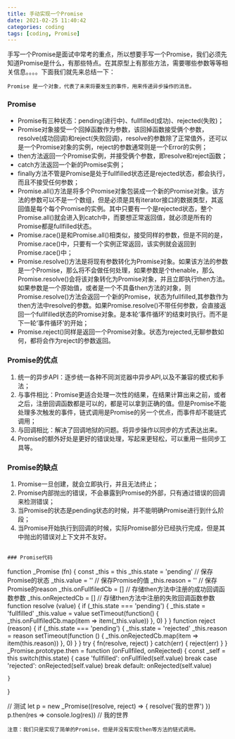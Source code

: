 ```yaml
---
title: 手动实现一个Promise
date: 2021-02-25 11:40:42
categories: coding
tags: [coding, Promise]
---
```

手写一个Promise是面试中常考的重点，所以想要手写一个Promise，我们必须先知道Promise是什么，有那些特点。在其原型上有那些方法，需要哪些参数等等相关信息。。。。下面我们就先来总结一下：

`Promise 是一个对象，代表了未来将要发生的事件，用来传递异步操作的消息。`
### Promise

+ Promise有三种状态：pending(进行中)、fullfilled(成功)、rejected(失败)；
+ Promise对象接受一个回掉函数作为参数，该回掉函数接受俩个参数，resolve(成功回调)和reject(失败回调)，resolve的参数除了正常值外，还可以是一个Promise对象的实例，reject的参数通常则是一个Error的实例；
+ then方法返回一个Promise实例，并接受俩个参数，即resolve和reject函数；
+ catch方法返回一个新的Promise实例；
+ finally方法不管是Promise是处于fullfilled状态还是rejected状态，都会执行，而且不接受任何参数；
+ Promise.all()方法是将多个Promise对象包装成一个新的Promise对象。该方法的参数可以不是一个数组，但是必须是具有iterator接口的数据类型，其返回值是每个每个Promise的实例。其中只要有一个是rejected状态，整个Promise.all()就会进入到catch中，而要想正常返回值，就必须是所有的Promise都是fullfilled状态。
+ Promise.race()是和Promise.all()相类似，接受同样的参数，但是不同的是，Promise.race()中，只要有一个实例正常返回，该实例就会返回到Promise.race()中；
+ Promise.resolve()方法是将现有参数转化为Promise对象。如果该方法的参数是一个Promise，那么将不会做任何处理，如果参数是个thenable，那么Promise.resolve()会将该对象转化为Promise对象，并且立即执行then方法。如果参数是一个原始值，或者是一个不具备then方法的对象，则Promise.resolve()方法会返回一个新的Promise，状态为fullfilled,其参数作为then方法中resolve的参数。如果Promise.resolve()不带任何参数，会直接返回一个fullfilled状态的Promise对象。是本轮‘事件循环’的结束时执行。而不是下一轮‘事件循环’的开始；
+ Promise.reject()同样是返回一个Promise对象。状态为rejected,无聊参数如何，都将会作为reject的参数返回。

### Promise的优点
1. 统一的异步API：逐步统一各种不同浏览器中异步API,以及不兼容的模式和手法；
2. 与事件相比：Promise更适合处理一次性的结果，在结果计算出来之前，或者之后，注册回调函数都是可以的，都是可以拿到正确的值。但是Promise不能处理多次触发的事件，链式调用是Promise的另一个优点，而事件却不能链式调用；
3. 与回调相比：解决了回调地狱的问题。将异步操作以同步的方式表达出来。
4. Promise的额外好处是更好的错误处理，写起来更轻松，可以重用一些同步工具等。

### Promise的缺点
1. Promise一旦创建，就会立即执行，并且无法终止；
2. Promise内部抛出的错误，不会暴露到Promise的外部，只有通过错误的回调来检测错误；
3. 当Promise的状态是pending状态的时候，并不能明确Promise进行到什么阶段；
4. 当Promise开始执行到回调的时候，实际Promise部分已经执行完成，但是其中抛出的错误对上下文并不友好。

```

### Promise代码

```
function _Promise (fn) {
    const _this = this
    _this.state = 'pending'     //  保存Promise的状态
    _this.value = ''    //  保存Promise的值 
    _this.reason = ''   //  保存Promise的reason
    _this.onFullfiledCb = []    //  存储then方法中注册的成功回调函数参数
    _this.onRejectedCb = []     //  存储then方法中注册的失败回调函数参数
    function resolve (value) {
        if (_this.state === 'pending') {
            _this.state = 'fullfilled'
            _this.value = value
            setTimeout(function() {
                _this.onFullfiledCb.map(item => item(_this.value))
            }, 0)
        }
    }
    function reject (reason) {
        if (_this.state === 'pending') {
            _this.state = 'rejected'
            _this.reason = reason
            setTimeout(function () {
                _this.onRejectedCb.map(item => item(this.reason))
            }, 0)
        }
    }
    try {
        fn(resolve, reject)
    } catch(err) {
        reject(err)
    }
}
_Promise.prototype.then = function (onFullfiled, onRejected) {
    const _self = this
    switch(this.state) {
        case 'fullfilled':
            onFullfiled(self.value)
            break
        case 'rejected':
            onRejected(self.value)
            break
        default:
            onRejected(self.value)
            
    }
}

//  测试
let p = new _Promise((resolve, reject) => {
    resolve('我的世界')
})
p.then(res => console.log(res)) //  我的世界
```
注意：我们只是实现了简单的Promise，但是并没有实现then等方法的链式调用。
